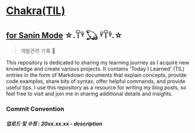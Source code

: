 # [Chakra(TIL)](https://naruto.fandom.com/wiki/Chakra)
[for Sanin Mode](https://naruto.fandom.com/wiki/Sage_Mode)  ☆.𓋼𓍊 𓆏 𓍊𓋼𓍊.☆
---
> 개발관련 기록 🐳
>
This repository is dedicated to sharing my learning journey as I acquire new knowledge and create various projects. It contains 'Today I Learned' (TIL) entries in the form of Markdown documents that explain concepts, provide code examples, share bits of syntax, offer helpful commands, and provide useful tips. I use this repository as a resource for writing my blog posts, so feel free to visit and join me in sharing additional details and insights.

### Commit Convention
##### 업로드 및 수정 : 20xx.xx.xx - description
